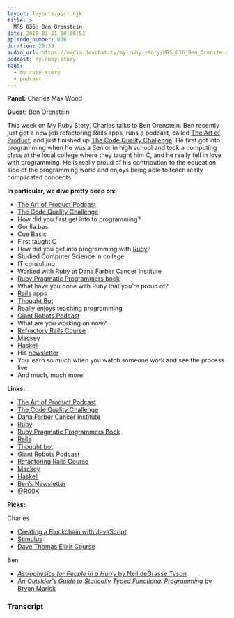 ```yaml
---
layout: layouts/post.njk
title: >
  MRS 036: Ben Orenstein
date: 2018-03-21 10:00:53
episode_number: 036
duration: 25:35
audio_url: https://media.devchat.tv/my-ruby-story/MRS_036_Ben_Orenstein.mp3
podcast: my-ruby-story
tags:
  - my_ruby_story
  - podcast
---
```


**Panel:** Charles Max Wood

**Guest:** Ben Orenstein

This week on My Ruby Story, Charles talks to Ben Orenstein. Ben recently just got a new job refactoring Rails apps, runs a podcast, called [The Art of Product](http://artofproductpodcast.com/), and just finished up [The Code Quality Challenge](https://www.codequalitychallenge.com/). He first got into programming when he was a Senior in high school and took a computing class at the local college where they taught him C, and he really fell in love with programming. He is really proud of his contribution to the education side of the programming world and enjoys being able to teach really complicated concepts.

**In particular, we dive pretty deep on:**

- [The Art of Product Podcast](http://artofproductpodcast.com/)
- [The Code Quality Challenge](https://www.codequalitychallenge.com/)
- How did you first get into to programming?
- Gorilla.bas
- Cue Basic
- First taught C
- How did you get into programming with [Ruby](https://www.ruby-lang.org/en/)?
- Studied Computer Science in college
- IT consulting
- Worked with Ruby at [Dana Farber Cancer Institute](http://www.dana-farber.org/)
- [Ruby Pragmatic Programmers book](https://www.amazon.com/Programming-Ruby-Pragmatic-Programmers-Second/dp/0974514055)
- What have you done with Ruby that you’re proud of?
- [Rails](http://rubyonrails.org/) apps
- [Thought Bot](https://thoughtbot.com/)
- Really enjoys teaching programming
- [Giant Robots Podcast](http://giantrobots.fm/)
- What are you working on now?
- [Refractory Rails Course](http://www.refactoringrails.io/)
- [Mackey](https://www.mackeyrms.com/)
- [Haskell](https://www.haskell.org/)
- His [newsletter](http://www.benorenstein.com/newsletter/)
- You learn so much when you watch someone work and see the process live
- And much, much more!

**Links:**

- [The Art of Product Podcast](http://artofproductpodcast.com/)
- [The Code Quality Challenge](https://www.codequalitychallenge.com/)
- [Dana Farber Cancer Institute](http://www.dana-farber.org/)
- [Ruby](https://www.ruby-lang.org/en/)
- [Ruby Pragmatic Programmers Book](https://www.amazon.com/Programming-Ruby-Pragmatic-Programmers-Second/dp/0974514055)
- [Rails](http://rubyonrails.org/)
- [Thought bot](https://thoughtbot.com/)
- [Giant Robots Podcast](http://giantrobots.fm/)
- [Refactoring Rails Course](http://www.refactoringrails.io/)
- [Mackey](https://www.mackeyrms.com/)
- [Haskell](https://www.haskell.org/)
- [Ben’s Newsletter](http://www.benorenstein.com/newsletter/)
- [@R00K](https://twitter.com/r00k?lang=en)

**Picks:**

Charles

- [Creating a Blockchain with JavaScript](https://www.youtube.com/watch?v=zVqczFZr124)
- [Stimulus](https://github.com/stimulusjs)
- [Dave Thomas Elixir Course](https://codestool.coding-gnome.com/courses/elixir-for-programmers)

Ben

- [_Astrophysics for People in a Hurry_ by Neil deGrasse Tyson](https://www.amazon.com/Astrophysics-People-Hurry-deGrasse-Tyson/dp/0393609391)
- [_An Outsider's Guide to Statically Typed Functional Programming_ by Bryan Marick](https://leanpub.com/outsidefp)

### Transcript
